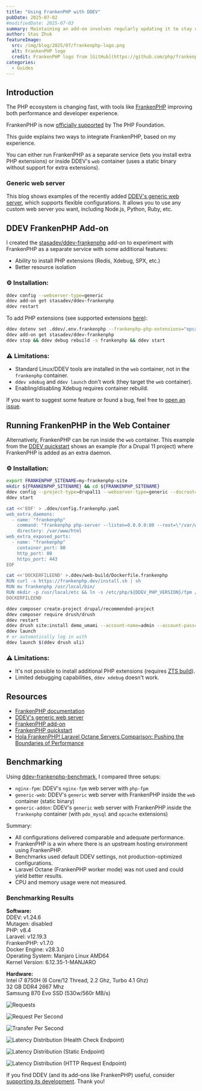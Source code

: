 ```yaml
---
title: "Using FrankenPHP with DDEV"
pubDate: 2025-07-02
#modifiedDate: 2025-07-03
summary: Maintaining an add-on involves regularly updating it to stay compatible with new features in both the upstream ddev-addon-template and DDEV itself.
author: Stas Zhuk
featureImage:
  src: /img/blog/2025/07/frankenphp-logo.png
  alt: FrankenPHP logo
  credit: FrankenPHP logo from [GitHub](https://github.com/php/frankenphp)
categories:
  - Guides
---
```


## Introduction

The PHP ecosystem is changing fast, with tools like [FrankenPHP](https://frankenphp.dev) improving both performance and developer experience.

FrankenPHP is now [officially supported](https://thephp.foundation/blog/2025/05/15/frankenphp/) by The PHP Foundation.

This guide explains two ways to integrate FrankenPHP, based on my experience.

You can either run FrankenPHP as a separate service (lets you install extra PHP extensions) or inside DDEV's `web` container (uses a static binary without support for extra extensions).

### Generic web server

This blog shows examples of the recently added [DDEV's generic web server](https://ddev.readthedocs.io/en/stable/users/extend/customization-extendibility/#using-nodejs-as-ddevs-primary-web-server), which supports flexible configurations. It allows you to use any custom web server you want, including Node.js, Python, Ruby, etc.

## DDEV FrankenPHP Add-on

I created the [stasadev/ddev-frankenphp](https://github.com/stasadev/ddev-frankenphp) add-on to experiment with FrankenPHP as a separate service with some additional features:

- Ability to install PHP extensions (Redis, Xdebug, SPX, etc.)
- Better resource isolation

### ⚙️ Installation:

```bash
ddev config --webserver-type=generic
ddev add-on get stasadev/ddev-frankenphp
ddev restart
```

To add PHP extensions (see supported extensions [here](https://github.com/mlocati/docker-php-extension-installer?tab=readme-ov-file#supported-php-extensions)):

```bash
ddev dotenv set .ddev/.env.frankenphp --frankenphp-php-extensions="opcache spx"
ddev add-on get stasadev/ddev-frankenphp
ddev stop && ddev debug rebuild -s frankenphp && ddev start
```

### ⚠️ Limitations:

- Standard Linux/DDEV tools are installed in the `web` container, not in the `frankenphp` container.
- `ddev xdebug` and `ddev launch` don't work (they target the `web` container).
- Enabling/disabling Xdebug requires container rebuild.

If you want to suggest some feature or found a bug, feel free to [open an issue](https://github.com/stasadev/ddev-frankenphp/issues).

## Running FrankenPHP in the Web Container

Alternatively, FrankenPHP can be run inside the `web` container. This example from the [DDEV quickstart](https://ddev.readthedocs.io/en/stable/users/quickstart/#generic-frankenphp) shows an example (for a Drupal 11 project) where FrankenPHP is added as an extra daemon.

### ⚙️ Installation:

```bash
export FRANKENPHP_SITENAME=my-frankenphp-site
mkdir ${FRANKENPHP_SITENAME} && cd ${FRANKENPHP_SITENAME}
ddev config --project-type=drupal11 --webserver-type=generic --docroot=web --php-version=8.4
ddev start

cat <<'EOF' > .ddev/config.frankenphp.yaml
web_extra_daemons:
  - name: "frankenphp"
    command: "frankenphp php-server --listen=0.0.0.0:80 --root=\"/var/www/html/${DDEV_DOCROOT:-}\" -v -a"
    directory: /var/www/html
web_extra_exposed_ports:
  - name: "frankenphp"
    container_port: 80
    http_port: 80
    https_port: 443
EOF

cat <<'DOCKERFILEEND' >.ddev/web-build/Dockerfile.frankenphp
RUN curl -s https://frankenphp.dev/install.sh | sh
RUN mv frankenphp /usr/local/bin/
RUN mkdir -p /usr/local/etc && ln -s /etc/php/${DDEV_PHP_VERSION}/fpm /usr/local/etc/php
DOCKERFILEEND

ddev composer create-project drupal/recommended-project
ddev composer require drush/drush
ddev restart
ddev drush site:install demo_umami --account-name=admin --account-pass=admin -y
ddev launch
# or automatically log in with
ddev launch $(ddev drush uli)
```

### ⚠️ Limitations:

- It's not possible to install additional PHP extensions (requires [ZTS build](https://github.com/oerdnj/deb.sury.org/issues/2208)).
- Limited debugging capabilities, `ddev xdebug` doesn't work.

## Resources

- [FrankenPHP documentation](https://frankenphp.dev/docs/)
- [DDEV's generic web server](https://ddev.readthedocs.io/en/stable/users/extend/customization-extendibility/#using-nodejs-as-ddevs-primary-web-server)
- [FrankenPHP add-on](https://github.com/stasadev/ddev-frankenphp)
- [FrankenPHP quickstart](https://ddev.readthedocs.io/en/stable/users/quickstart/#generic-frankenphp)
- [Hola FrankenPHP! Laravel Octane Servers Comparison: Pushing the Boundaries of Performance](https://medium.com/beyn-technology/hola-frankenphp-laravel-octane-servers-comparison-pushing-the-boundaries-of-performance-d3e7ad8e652c)

## Benchmarking

Using [ddev-frankenphp-benchmark](https://github.com/stasadev/ddev-frankenphp-benchmark), I compared three setups:

- `nginx-fpm`: DDEV's `nginx-fpm` web server with `php-fpm`
- `generic-web`: DDEV's `generic` web server with FrankenPHP inside the `web` container (static binary)
- `generic-addon`: DDEV's `generic` web server with FrankenPHP inside the `frankenphp` container (with `pdo_mysql` and `opcache` extensions)

Summary:

- All configurations delivered comparable and adequate performance.
- FrankenPHP is a win where there is an upstream hosting environment using FrankenPHP.
- Benchmarks used default DDEV settings, not production-optimized configurations.
- Laravel Octane (FrankenPHP worker mode) was not used and could yield better results.
- CPU and memory usage were not measured.

### Benchmarking Results

<b>Software:</b><br>
DDEV: v1.24.6<br>
Mutagen: disabled<br>
PHP: v8.4<br>
Laravel: v12.19.3<br>
FrankenPHP: v1.7.0<br>
Docker Engine: v28.3.0<br>
Operating System: Manjaro Linux AMD64<br>
Kernel Version: 6.12.35-1-MANJARO

<b>Hardware:</b><br>
Intel i7 8750H (6 Core/12 Thread, 2.2 Ghz, Turbo 4.1 Ghz)<br>
32 GB DDR4 2667 Mhz<br>
Samsung 870 Evo SSD (530w/560r MB/s)

![Requests](/img/blog/2025/07/frankenphp-requests.png)

![Request Per Second](/img/blog/2025/07/frankenphp-request-per-second.png)

![Transfer Per Second](/img/blog/2025/07/frankenphp-transfer-per-second.png)

![Latency Distribution (Health Check Endpoint)](/img/blog/2025/07/frankenphp-latency-distribution-health-check.png)

![Latency Distribution (Static Endpoint)](/img/blog/2025/07/frankenphp-latency-distribution-static.png)

![Latency Distribution (HTTP Request Endpoint)](/img/blog/2025/07/frankenphp-latency-distribution-http-request.png)

If you find DDEV (and its add-ons like FrankenPHP) useful, consider [supporting its development](/support-ddev/#sponsor-development). Thank you!
